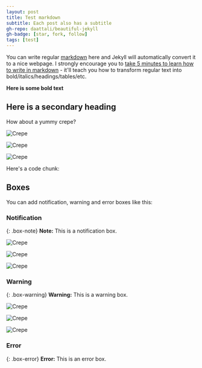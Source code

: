```yaml
---
layout: post
title: Test markdown
subtitle: Each post also has a subtitle
gh-repo: daattali/beautiful-jekyll
gh-badge: [star, fork, follow]
tags: [test]
---
```


You can write regular [markdown](http://markdowntutorial.com/) here and Jekyll will automatically convert it to a nice webpage.  I strongly encourage you to [take 5 minutes to learn how to write in markdown](http://markdowntutorial.com/) - it'll teach you how to transform regular text into bold/italics/headings/tables/etc.

**Here is some bold text**

## Here is a secondary heading

How about a yummy crepe?

![Crepe](http://s3-media3.fl.yelpcdn.com/bphoto/cQ1Yoa75m2yUFFbY2xwuqw/348s.jpg)

![Crepe](https://tiptopunit.github.io/next/img/kpl7.jpg)

![Crepe](https://tiptopunit.github.io/next/img/kpl8.jpg)

Here's a code chunk:


## Boxes
You can add notification, warning and error boxes like this:

### Notification

{: .box-note}
**Note:** This is a notification box.

![Crepe](http://s3-media3.fl.yelpcdn.com/bphoto/cQ1Yoa75m2yUFFbY2xwuqw/348s.jpg)

![Crepe](https://tiptopunit.github.io/next/img/kpl7.jpg)

![Crepe](https://tiptopunit.github.io/next/img/kpl8.jpg)

### Warning

{: .box-warning}
**Warning:** This is a warning box.


![Crepe](http://s3-media3.fl.yelpcdn.com/bphoto/cQ1Yoa75m2yUFFbY2xwuqw/348s.jpg)

![Crepe](https://tiptopunit.github.io/next/img/kpl7.jpg)

![Crepe](https://tiptopunit.github.io/next/img/kpl8.jpg)

### Error

{: .box-error}
**Error:** This is an error box.
